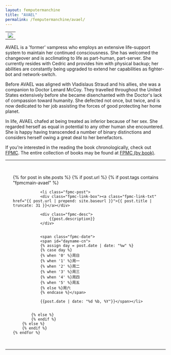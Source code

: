 ```yaml
---
layout: femputermanchine
title: "AVAEL"
permalink: /femputermanchine/avael/
---
```


<html>
<head>
<meta charset="utf-8">

</head>

<body>

<div id="fpmc-intro">
<table class="inline-imgtbl-l">
<tr>
<td><img class="inline-img" src="{{ site.url }}/assets/tb/avael-tbbored.jpg"></td>
</tr>
</table>
<p>AVAEL is a 'former' vampress who employs an extensive life-support system to maintain her continued consciousness. She has welcomed the changeover and is acclimating to life as part-human, part-server. She currently resides with Cedric and provides him with physical backup; her abilities are constantly being upgraded to extend her capabilities as fighter-bot and network-switch.</p>
<p>Before AVAEL was aligned with Vladislaus Straud and his allies, she was a companion to Doctor Lenard McCoy. They travelled throughout the United States extensively before she became disenchanted with the Doctor's lack of compassion toward humanity. She defected not once, but twice, and is now dedicated to her job assisting the forces of good protecting her home planet.</p>
<p>In life, AVAEL chafed at being treated as inferior because of her sex. She regarded herself as equal in potential to any other human she encountered. She is happy having transcended a number of binary distinctions and considers herself owing a great deal to her benefactors.</p>
<p>If you're interested in the reading the book chronologically, check out <a href="{{ '/femputermanchine/' | prepend: site.url }}">FPMC</a>. The entire collection of books may be found at <a href="{{ '/femputermanchine/books/' | prepend: site.url }}">FPMC (by book)</a>.</p>
</div>

<hr>
<br/>

<ul>
	{% for post in site.posts %}
        {% if post.url %}
			{% if post.tags contains "fpmcmain-avael" %}

		        <li class="fpmc-post">
				<div class="fpmc-link-box"><a class="fpmc-link-txt" href="{{ post.url | prepend: site.baseurl }}">{{ post.title | truncate: 31 }}</a></div>

				<div class="fpmc-desc">
					{{post.description}}
				</div>

		
				<span class="fpmc-date">
				<span id="dayname-cn">
				{% assign day = post.date | date: "%w" %}
				{% case day %}
				{% when '0' %}周日
				{% when '1' %}周一
				{% when '2' %}周二
				{% when '3' %}周三
				{% when '4' %}周四
				{% when '5' %}周五
				{% else %}周六
				{% endcase %}</span>

				{{post.date | date: "%d %b, %Y"}}</span></li>


			{% else %}	
			{% endif %}
		{% else %}
        {% endif %}
    {% endfor %}
</ul>

<br>

<hr>


</body>
</html>





